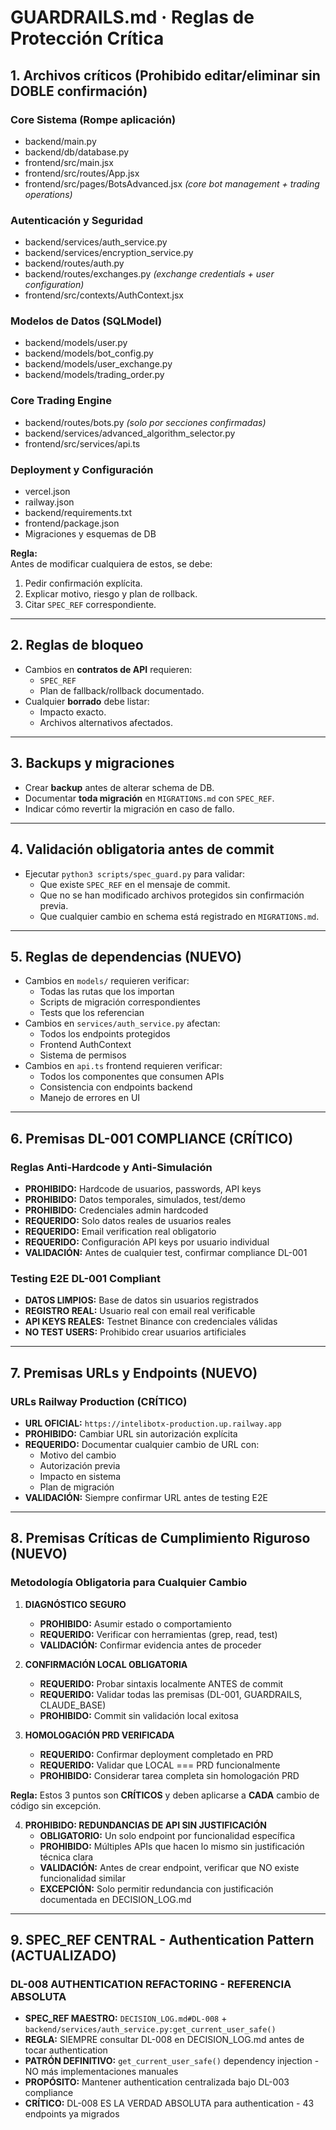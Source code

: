 # GUARDRAILS.md · Reglas de Protección Crítica

## 1. Archivos críticos (Prohibido editar/eliminar sin DOBLE confirmación)

### **Core Sistema (Rompe aplicación)**
- backend/main.py
- backend/db/database.py  
- frontend/src/main.jsx
- frontend/src/routes/App.jsx
- frontend/src/pages/BotsAdvanced.jsx *(core bot management + trading operations)*

### **Autenticación y Seguridad**
- backend/services/auth_service.py
- backend/services/encryption_service.py
- backend/routes/auth.py
- backend/routes/exchanges.py *(exchange credentials + user configuration)*
- frontend/src/contexts/AuthContext.jsx

### **Modelos de Datos (SQLModel)**
- backend/models/user.py
- backend/models/bot_config.py
- backend/models/user_exchange.py
- backend/models/trading_order.py

### **Core Trading Engine**
- backend/routes/bots.py *(solo por secciones confirmadas)*
- backend/services/advanced_algorithm_selector.py
- frontend/src/services/api.ts

### **Deployment y Configuración**
- vercel.json
- railway.json  
- backend/requirements.txt
- frontend/package.json
- Migraciones y esquemas de DB

**Regla:**  
Antes de modificar cualquiera de estos, se debe:
1. Pedir confirmación explícita.
2. Explicar motivo, riesgo y plan de rollback.
3. Citar `SPEC_REF` correspondiente.

---

## 2. Reglas de bloqueo
- Cambios en **contratos de API** requieren:
  - `SPEC_REF`
  - Plan de fallback/rollback documentado.
- Cualquier **borrado** debe listar:
  - Impacto exacto.
  - Archivos alternativos afectados.

---

## 3. Backups y migraciones
- Crear **backup** antes de alterar schema de DB.
- Documentar **toda migración** en `MIGRATIONS.md` con `SPEC_REF`.
- Indicar cómo revertir la migración en caso de fallo.

---

## 4. Validación obligatoria antes de commit
- Ejecutar `python3 scripts/spec_guard.py` para validar:
  - Que existe `SPEC_REF` en el mensaje de commit.
  - Que no se han modificado archivos protegidos sin confirmación previa.
  - Que cualquier cambio en schema está registrado en `MIGRATIONS.md`.

---

## 5. Reglas de dependencias (NUEVO)
- Cambios en `models/` requieren verificar:
  - Todas las rutas que los importan
  - Scripts de migración correspondientes
  - Tests que los referencian
- Cambios en `services/auth_service.py` afectan:
  - Todos los endpoints protegidos 
  - Frontend AuthContext
  - Sistema de permisos
- Cambios en `api.ts` frontend requieren verificar:
  - Todos los componentes que consumen APIs
  - Consistencia con endpoints backend
  - Manejo de errores en UI

---

## 6. Premisas DL-001 COMPLIANCE (CRÍTICO)
### **Reglas Anti-Hardcode y Anti-Simulación**
- **PROHIBIDO:** Hardcode de usuarios, passwords, API keys
- **PROHIBIDO:** Datos temporales, simulados, test/demo
- **PROHIBIDO:** Credenciales admin hardcoded
- **REQUERIDO:** Solo datos reales de usuarios reales
- **REQUERIDO:** Email verification real obligatorio
- **REQUERIDO:** Configuración API keys por usuario individual
- **VALIDACIÓN:** Antes de cualquier test, confirmar compliance DL-001

### **Testing E2E DL-001 Compliant**
- **DATOS LIMPIOS:** Base de datos sin usuarios registrados
- **REGISTRO REAL:** Usuario real con email real verificable
- **API KEYS REALES:** Testnet Binance con credenciales válidas
- **NO TEST USERS:** Prohibido crear usuarios artificiales

---

## 7. Premisas URLs y Endpoints (NUEVO)
### **URLs Railway Production (CRÍTICO)**
- **URL OFICIAL:** `https://intelibotx-production.up.railway.app`
- **PROHIBIDO:** Cambiar URL sin autorización explícita
- **REQUERIDO:** Documentar cualquier cambio de URL con:
  - Motivo del cambio
  - Autorización previa
  - Impacto en sistema
  - Plan de migración
- **VALIDACIÓN:** Siempre confirmar URL antes de testing E2E

---

## 8. Premisas Críticas de Cumplimiento Riguroso (NUEVO)
### **Metodología Obligatoria para Cualquier Cambio**
1. **DIAGNÓSTICO SEGURO**
   - **PROHIBIDO:** Asumir estado o comportamiento
   - **REQUERIDO:** Verificar con herramientas (grep, read, test)
   - **VALIDACIÓN:** Confirmar evidencia antes de proceder

2. **CONFIRMACIÓN LOCAL OBLIGATORIA**
   - **REQUERIDO:** Probar sintaxis localmente ANTES de commit
   - **REQUERIDO:** Validar todas las premisas (DL-001, GUARDRAILS, CLAUDE_BASE)
   - **PROHIBIDO:** Commit sin validación local exitosa

3. **HOMOLOGACIÓN PRD VERIFICADA**
   - **REQUERIDO:** Confirmar deployment completado en PRD
   - **REQUERIDO:** Validar que LOCAL === PRD funcionalmente
   - **PROHIBIDO:** Considerar tarea completa sin homologación PRD

**Regla:** Estos 3 puntos son **CRÍTICOS** y deben aplicarse a **CADA** cambio de código sin excepción.

4. **PROHIBIDO: REDUNDANCIAS DE API SIN JUSTIFICACIÓN**
   - **OBLIGATORIO:** Un solo endpoint por funcionalidad específica
   - **PROHIBIDO:** Múltiples APIs que hacen lo mismo sin justificación técnica clara
   - **VALIDACIÓN:** Antes de crear endpoint, verificar que NO existe funcionalidad similar
   - **EXCEPCIÓN:** Solo permitir redundancia con justificación documentada en DECISION_LOG.md

---

## 9. SPEC_REF CENTRAL - Authentication Pattern (ACTUALIZADO)
### **DL-008 AUTHENTICATION REFACTORING - REFERENCIA ABSOLUTA**
- **SPEC_REF MAESTRO:** `DECISION_LOG.md#DL-008` + `backend/services/auth_service.py:get_current_user_safe()`
- **REGLA:** SIEMPRE consultar DL-008 en DECISION_LOG.md antes de tocar authentication
- **PATRÓN DEFINITIVO:** `get_current_user_safe()` dependency injection - NO más implementaciones manuales
- **PROPÓSITO:** Mantener authentication centralizada bajo DL-003 compliance
- **CRÍTICO:** DL-008 ES LA VERDAD ABSOLUTA para authentication - 43 endpoints ya migrados